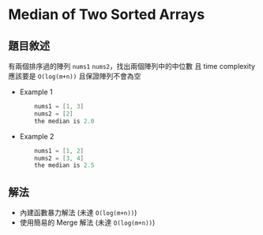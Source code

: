 # Median of Two Sorted Arrays

## 題目敘述

有兩個排序過的陣列 `nums1` `nums2`，找出兩個陣列中的中位數
且 time complexity 應該要是 `O(log(m+n))`
且保證陣列不會為空

- Example 1

    ```go
        nums1 = [1, 3]
        nums2 = [2]
        the median is 2.0
    ```

- Example 2

    ```go
        nums1 = [1, 2]
        nums2 = [3, 4]
        the median is 2.5
    ```

## 解法

- 內建函數暴力解法 (未達 `O(log(m+n))`)
- 使用簡易的 Merge 解法 (未達 `O(log(m+n))`)
